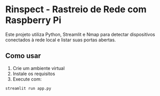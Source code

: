 # Rinspect - Rastreio de Rede com Raspberry Pi

Este projeto utiliza Python, Streamlit e Nmap para detectar dispositivos conectados à rede local e listar suas portas abertas.

## Como usar

1. Crie um ambiente virtual
2. Instale os requisitos
3. Execute com:
```bash
streamlit run app.py
```
